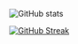 ![GitHub stats](https://github-readme-stats-one-dun-87.vercel.app/api?hide=javascript&username=StephanHamers&count_private=true&theme=dark&show_icons=true)

[![GitHub Streak](https://github-readme-streak-stats.herokuapp.com?user=StephanHamers&theme=dark&hide_border=true&date_format=j%20M%5B%20Y%5D)]([https://git.io/streak-stats](http://github-readme-streak-stats.herokuapp.com?user=Bram1903&theme=dark&hide_border=true&date_format=j%20M%5B%20Y%5D))
